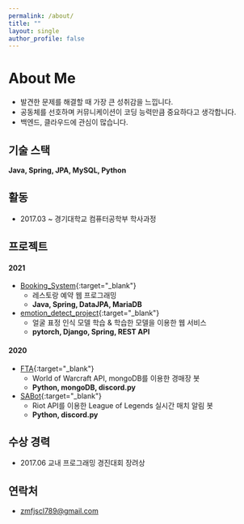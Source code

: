 ```yaml
---
permalink: /about/
title: ""
layout: single
author_profile: false
---
```


# About Me

* 발견한 문제를 해결할 때 가장 큰 성취감을 느낍니다. 
* 공동체를 선호하며 커뮤니케이션이 코딩 능력만큼 중요하다고 생각합니다.
* 백엔드, 클라우드에 관심이 많습니다.

## 기술 스택

__Java, Spring, JPA, MySQL, Python__

## 활동

* 2017.03 ~ 경기대학교 컴퓨터공학부 학사과정

## 프로젝트

#### 2021

* [Booking_System](https://github.com/devwithpug/Booking_System){:target="_blank"}
    - 레스토랑 예약 웹 프로그래밍
    - __Java, Spring, DataJPA, MariaDB__
* [emotion_detect_project](https://github.com/devwithpug/emotion_detect_project){:target="_blank"}
    - 얼굴 표정 인식 모델 학습 & 학습한 모델을 이용한 웹 서비스
    - __pytorch, Django, Spring, REST API__

#### 2020

* [FTA](https://github.com/devwithpug/FTA){:target="_blank"}
    - World of Warcraft API, mongoDB를 이용한 경매장 봇
    - __Python, mongoDB, discord.py__
* [SABot](https://github.com/devwithpug/SABot){:target="_blank"}
    - Riot API를 이용한 League of Legends 실시간 매치 알림 봇
    - __Python, discord.py__

## 수상 경력

* 2017.06 교내 프로그래밍 경진대회 장려상

## 연락처

* [zmfjscl789@gmail.com](mailto:zmfjscl789@gmail.com)